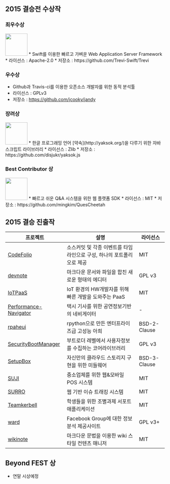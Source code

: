 ## 2015 결승전 수상작

### 최우수상
<img src="http://me2.do/FyYrgxsG" height="70px">
* Swift를 이용한 빠르고 가벼운 Web Application Server Framework
* 라이선스 : Apache-2.0
* 저장소 : https://github.com/Trevi-Swift/Trevi

### 우수상
* Github과 Travis-ci를 이용한 오픈소스 개발자를 위한 동적 분석툴
* 라이선스 : GPLv3
* 저장소 : https://github.com/jcooky/jandy

### 장려상
<img src="http://me2.do/xDiaO6zr" height="70px">
* 한글 프로그래밍 언어 [약속](http://yaksok.org/)을 다루기 위한 자바스크립트 라이브러리
* 라이선스 : Zlib
* 저장소 : https://github.com/disjukr/yaksok.js

### Best Contributor 상
<img src ="http://me2.do/FBd8vJS4" height="70px">
* 빠르고 쉬운 Q&A 시스템을 위한 웹 플랫폼 SDK
* 라이선스 : MIT
* 저장소 : https://github.com/mingkim/QuesCheetah

## 2015 결승 진출작
프로젝트 | 설명 | 라이선스
----|----|----
[CodeFolio](https://github.com/LandvibeDev/codefolio)|소스커밋 및 각종 이벤트를 타임라인으로 구성, 하나의 포트폴리오로 제공|MIT
[devnote](https://github.com/KUflower/Devnote)|마크다운 문서와 파일을 합친 새로운 형태의 에디터|GPL v3
[IoTPaaS](https://github.com/nicholaskim94/iotpaas)|IoT 환경의 HW개발자를 위해 빠른 개발을 도와주는 PaaS|MIT
[Performance-Navigator](https://github.com/haeri56/Performance-Navigator)|택시 기사를 위한 공연정보기반의 네비게이터|-
[rpaheui](https://github.com/aheui/rpaheui)|rpython으로 만든 엔터프라이즈급 고성능 아희|BSD-2-Clause
[SecurityBootManager](https://github.com/IWillFindYou/SecurityBootManager)|부트로더 레벨에서 사용자정보를 수집하는 코어라이브러리|GPL v3
[SetupBox](https://github.com/maxtortime/SetupBox)|자신만의 클라우드 스토리지 구현을 위한 미들웨어|BSD-3-Clause
[SUJI](https://github.com/naver-d2-suji/suji)|중소업체를 위한 웹&모바일 POS 시스템|MIT
[SURRO](https://github.com/Rumo-Arf/surro)|웹 기반 이슈 트래킹 시스템|MIT
[Teamkerbell](https://github.com/seongahjo/Teamkerbell)|학생들을 위한 조별과제 서포트 애플리케이션|MIT
[ward](https://github.com/egaoneko/ward)|Facebook Group에 대한 정보 분석 제공사이트|GPL v3+
[wikinote](http://github.com/bluemir/wikinote.git)|마크다운 문법을 이용한 wiki 스타일 컨텐츠 매니저|MIT

## Beyond FEST 상
 - 연말 시상예정
